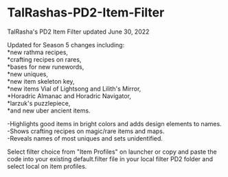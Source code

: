 # TalRashas-PD2-Item-Filter <br>
TalRasha's PD2 Item Filter updated June 30, 2022 <br>

Updated for Season 5 changes including:<br>*new rathma recipes,<br>*crafting recipes on rares,<br>*bases for new runewords,<br>*new uniques,<br>*new item skeleton key,<br>*new items Vial of Lightsong and Lilith's Mirror,<br>*Horadric Almanac and Horadric Navigator,<br>*larzuk's puzzlepiece,<br>*and new uber ancient items.<br>

-Highlights good items in bright colors and adds design elements to names.<br>-Shows crafting recipes on magic/rare items and maps.<br>-Reveals names of most uniques and sets unidentified.<br>

Select filter choice from "Item Profiles" on launcher or copy and paste the code into your existing default.filter file in your local filter PD2 folder and select local on item profiles.
